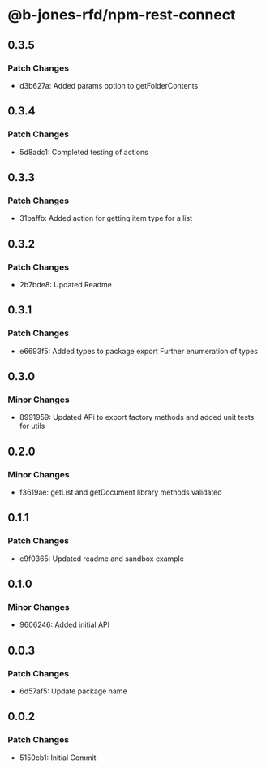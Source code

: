 # @b-jones-rfd/npm-rest-connect

## 0.3.5

### Patch Changes

- d3b627a: Added params option to getFolderContents

## 0.3.4

### Patch Changes

- 5d8adc1: Completed testing of actions

## 0.3.3

### Patch Changes

- 31baffb: Added action for getting item type for a list

## 0.3.2

### Patch Changes

- 2b7bde8: Updated Readme

## 0.3.1

### Patch Changes

- e6693f5: Added types to package export
  Further enumeration of types

## 0.3.0

### Minor Changes

- 8991959: Updated APi to export factory methods and added unit tests for utils

## 0.2.0

### Minor Changes

- f3619ae: getList and getDocument library methods validated

## 0.1.1

### Patch Changes

- e9f0365: Updated readme and sandbox example

## 0.1.0

### Minor Changes

- 9606246: Added initial API

## 0.0.3

### Patch Changes

- 6d57af5: Update package name

## 0.0.2

### Patch Changes

- 5150cb1: Initial Commit
